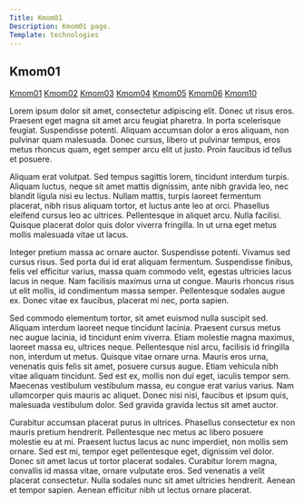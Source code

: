 ```yaml
---
Title: Kmom01
Description: Kmom01 page.
Template: technologies
---
```

<section class="subpage">
<h1>Kmom01</h1>
<div class="links">
<a href="kmom01" class="active">Kmom01</a>
<a href="kmom02">Kmom02</a>
<a href="kmom03">Kmom03</a>
<a href="kmom04">Kmom04</a>
<a href="kmom05">Kmom05</a>
<a href="kmom06">Kmom06</a>
<a href="kmom10">Kmom10</a>
</div>
<div class="text">
<p>
Lorem ipsum dolor sit amet, consectetur adipiscing elit. Donec ut risus eros. Praesent eget magna sit amet arcu feugiat pharetra. In porta scelerisque feugiat. Suspendisse potenti. Aliquam accumsan dolor a eros aliquam, non pulvinar quam malesuada. Donec cursus, libero ut pulvinar tempus, eros metus rhoncus quam, eget semper arcu elit ut justo. Proin faucibus id tellus et posuere.</p>
<p>
Aliquam erat volutpat. Sed tempus sagittis lorem, tincidunt interdum turpis. Aliquam luctus, neque sit amet mattis dignissim, ante nibh gravida leo, nec blandit ligula nisi eu lectus. Nullam mattis, turpis laoreet fermentum placerat, nibh risus aliquam tortor, et luctus ante leo at orci. Phasellus eleifend cursus leo ac ultrices. Pellentesque in aliquet arcu. Nulla facilisi. Quisque placerat dolor quis dolor viverra fringilla. In ut urna eget metus mollis malesuada vitae ut lacus.
</p>
<p>
Integer pretium massa ac ornare auctor. Suspendisse potenti. Vivamus sed cursus risus. Sed porta dui id erat aliquam fermentum. Suspendisse finibus, felis vel efficitur varius, massa quam commodo velit, egestas ultricies lacus lacus in neque. Nam facilisis maximus urna ut congue. Mauris rhoncus risus ut elit mollis, id condimentum massa semper. Pellentesque sodales augue ex. Donec vitae ex faucibus, placerat mi nec, porta sapien.
</p>
<p>
Sed commodo elementum tortor, sit amet euismod nulla suscipit sed. Aliquam interdum laoreet neque tincidunt lacinia. Praesent cursus metus nec augue lacinia, id tincidunt enim viverra. Etiam molestie magna maximus, laoreet massa eu, ultrices neque. Pellentesque nisl arcu, facilisis id fringilla non, interdum ut metus. Quisque vitae ornare urna. Mauris eros urna, venenatis quis felis sit amet, posuere cursus augue. Etiam vehicula nibh vitae aliquam tincidunt. Sed est ex, mollis non dui eget, iaculis tempor sem. Maecenas vestibulum vestibulum massa, eu congue erat varius varius. Nam ullamcorper quis mauris ac aliquet. Donec nisi nisi, faucibus et ipsum quis, malesuada vestibulum dolor. Sed gravida gravida lectus sit amet auctor.
</p>
<p>
Curabitur accumsan placerat purus in ultrices. Phasellus consectetur ex non mauris pretium hendrerit. Pellentesque nec metus ac libero posuere molestie eu at mi. Praesent luctus lacus ac nunc imperdiet, non mollis sem ornare. Sed est mi, tempor eget pellentesque eget, dignissim vel dolor. Donec sit amet lacus ut tortor placerat sodales. Curabitur lorem magna, convallis id massa vitae, ornare vulputate eros. Sed venenatis a velit placerat consectetur. Nulla sodales nunc sit amet ultricies hendrerit. Aenean et tempor sapien. Aenean efficitur nibh ut lectus ornare placerat.
</p>
</div>
</section>
